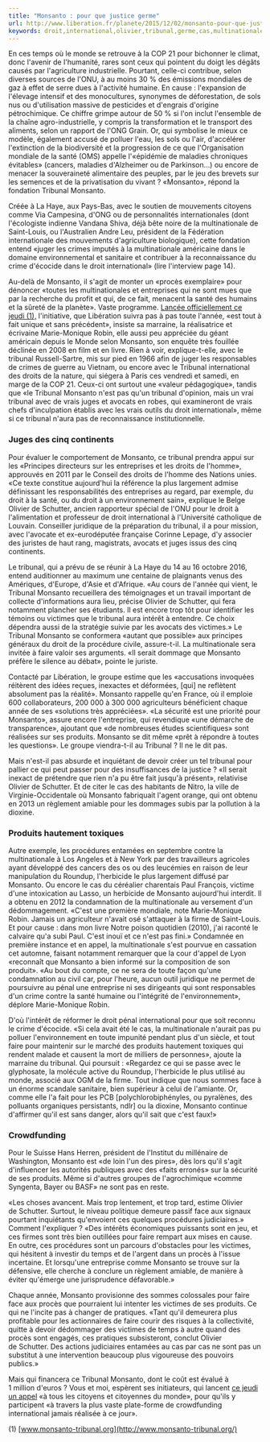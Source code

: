 ```yaml
---
title: "Monsanto : pour que justice germe"
url: http://www.liberation.fr/planete/2015/12/02/monsanto-pour-que-justice-germe_1417833
keywords: droit,international,olivier,tribunal,germe,cas,multinationale,monsanto,justice,schutter,faire,victimes
---
```

En ces temps où le monde se retrouve à la COP 21 pour bichonner le climat, donc l'avenir de l'humanité, rares sont ceux qui pointent du doigt les dégâts causés par l'agriculture industrielle. Pourtant, celle-ci contribue, selon diverses sources de l'ONU, à au moins 30 % des émissions mondiales de gaz à effet de serre dues à l'activité humaine. En cause : l'expansion de l'élevage intensif et des monocultures, synonymes de déforestation, de sols nus ou d'utilisation massive de pesticides et d'engrais d'origine pétrochimique. Ce chiffre grimpe autour de 50 % si l'on inclut l'ensemble de la chaîne agro-industrielle, y compris la transformation et le transport des aliments, selon un rapport de l'ONG Grain. Or, qui symbolise le mieux ce modèle, également accusé de polluer l'eau, les sols ou l'air, d'accélérer l'extinction de la biodiversité et la progression de ce que l'Organisation mondiale de la santé (OMS) appelle l'«épidémie de maladies chroniques évitables» (cancers, maladies d'Alzheimer ou de Parkinson...) ou encore de menacer la souveraineté alimentaire des peuples, par le jeu des brevets sur les semences et de la privatisation du vivant ? «Monsanto», répond la fondation Tribunal Monsanto.

Créée à La Haye, aux Pays-Bas, avec le soutien de mouvements citoyens comme Via Campesina, d'ONG ou de personnalités internationales (dont l'écologiste indienne Vandana Shiva, déjà bête noire de la multinationale de Saint-Louis, ou l'Australien Andre Leu, président de la Fédération internationale des mouvements d'agriculture biologique), cette fondation entend «juger les crimes imputés à la multinationale américaine dans le domaine environnemental et sanitaire et contribuer à la reconnaissance du crime d'écocide dans le droit international» (lire l'interview page 14).

Au-delà de Monsanto, il s'agit de monter un «procès exemplaire» pour dénoncer «toutes les multinationales et entreprises qui ne sont mues que par la recherche du profit et qui, de ce fait, menacent la santé des humains et la sûreté de la planète». Vaste programme. [Lancée officiellement ce jeudi (1),](http://www.monsanto-tribunal.org/) l'initiative, que Libération suivra pas à pas toute l'année, «est tout à fait unique et sans précédent», insiste sa marraine, la réalisatrice et écrivaine Marie-Monique Robin, elle aussi peu appréciée du géant américain depuis le Monde selon Monsanto, son enquête très fouillée déclinée en 2008 en film et en livre. Rien à voir, explique-t-elle, avec le tribunal Russell-Sartre, mis sur pied en 1966 afin de juger les responsables de crimes de guerre au Vietnam, ou encore avec le Tribunal international des droits de la nature, qui siégera à Paris ces vendredi et samedi, en marge de la COP 21. Ceux-ci ont surtout une «valeur pédagogique», tandis que «le Tribunal Monsanto n'est pas qu'un tribunal d'opinion, mais un vrai tribunal avec de vrais juges et avocats en robes, qui examineront de vrais chefs d'inculpation établis avec les vrais outils du droit international», même si ce tribunal n'aura pas de reconnaissance institutionnelle.

### Juges des cinq continents

Pour évaluer le comportement de Monsanto, ce tribunal prendra appui sur les «Principes directeurs sur les entreprises et les droits de l'homme», approuvés en 2011 par le Conseil des droits de l'homme des Nations unies. «Ce texte constitue aujourd'hui la référence la plus largement admise définissant les responsabilités des entreprises au regard, par exemple, du droit à la santé, ou du droit à un environnement sain», explique le Belge Olivier de Schutter, ancien rapporteur spécial de l'ONU pour le droit à l'alimentation et professeur de droit international à l'Université catholique de Louvain. Conseiller juridique de la préparation du tribunal, il a pour mission, avec l'avocate et ex-eurodéputée française Corinne Lepage, d'y associer des juristes de haut rang, magistrats, avocats et juges issus des cinq continents.

Le tribunal, qui a prévu de se réunir à La Haye du 14 au 16 octobre 2016, entend auditionner au maximum une centaine de plaignants venus des Amériques, d'Europe, d'Asie et d'Afrique. «Au cours de l'année qui vient, le Tribunal Monsanto recueillera des témoignages et un travail important de collecte d'informations aura lieu, précise Olivier de Schutter, qui fera notamment plancher ses étudiants. Il est encore trop tôt pour identifier les témoins ou victimes que le tribunal aura intérêt à entendre. Ce choix dépendra aussi de la stratégie suivie par les avocats des victimes.» Le Tribunal Monsanto se conformera «autant que possible» aux principes généraux du droit de la procédure civile, assure-t-il. La multinationale sera invitée à faire valoir ses arguments. «Il serait dommage que Monsanto préfère le silence au débat», pointe le juriste.

Contacté par Libération, le groupe estime que les «accusations invoquées réitèrent des idées reçues, inexactes et déformées, \[qui\] ne reflètent absolument pas la réalité». Monsanto rappelle qu'en France, où il emploie 600 collaborateurs, 200 000 à 300 000 agriculteurs bénéficient chaque année de ses «solutions très appréciées». «La sécurité est une priorité pour Monsanto», assure encore l'entreprise, qui revendique «une démarche de transparence», ajoutant que «de nombreuses études scientifiques» sont réalisées sur ses produits. Monsanto se dit même «prêt à répondre à toutes les questions». Le groupe viendra-t-il au Tribunal ? Il ne le dit pas.

Mais n'est-il pas absurde et inquiétant de devoir créer un tel tribunal pour pallier ce qui peut passer pour des insuffisances de la justice ? «Il serait inexact de prétendre que rien n'a pu être fait jusqu'à présent», relativise Olivier de Schutter. Et de citer le cas des habitants de Nitro, la ville de Virginie-Occidentale où Monsanto fabriquait l'agent orange, qui ont obtenu en 2013 un règlement amiable pour les dommages subis par la pollution à la dioxine.

### Produits hautement toxiques

Autre exemple, les procédures entamées en septembre contre la multinationale à Los Angeles et à New York par des travailleurs agricoles ayant développé des cancers des os ou des leucémies en raison de leur manipulation du Roundup, l'herbicide le plus largement diffusé par Monsanto. Ou encore le cas du céréalier charentais Paul François, victime d'une intoxication au Lasso, un herbicide de Monsanto aujourd'hui interdit. Il a obtenu en 2012 la condamnation de la multinationale au versement d'un dédommagement. «C'est une première mondiale, note Marie-Monique Robin. Jamais un agriculteur n'avait osé s'attaquer à la firme de Saint-Louis. Et pour cause : dans mon livre Notre poison quotidien (2010), j'ai raconté le calvaire qu'a subi Paul. C'est inouï et ce n'est pas fini.» Condamnée en première instance et en appel, la multinationale s'est pourvue en cassation cet automne, faisant notamment remarquer que la cour d'appel de Lyon «reconnaît que Monsanto a bien informé sur la composition de son produit». «Au bout du compte, ce ne sera de toute façon qu'une condamnation au civil car, pour l'heure, aucun outil juridique ne permet de poursuivre au pénal une entreprise ni ses dirigeants qui sont responsables d'un crime contre la santé humaine ou l'intégrité de l'environnement», déplore Marie-Monique Robin.

D'où l'intérêt de réformer le droit pénal international pour que soit reconnu le crime d'écocide. «Si cela avait été le cas, la multinationale n'aurait pas pu polluer l'environnement en toute impunité pendant plus d'un siècle, et tout faire pour maintenir sur le marché des produits hautement toxiques qui rendent malade et causent la mort de milliers de personnes», ajoute la marraine du tribunal. Qui poursuit : «Regardez ce qui se passe avec le glyphosate, la molécule active du Roundup, l'herbicide le plus utilisé au monde, associé aux OGM de la firme. Tout indique que nous sommes face à un énorme scandale sanitaire, bien supérieur à celui de l'amiante. Or, comme elle l'a fait pour les PCB \[polychlorobiphényles, ou pyralènes, des polluants organiques persistants, ndlr\] ou la dioxine, Monsanto continue d'affirmer qu'il est sans danger, alors qu'il sait que c'est faux!»

### Crowdfunding

Pour le Suisse Hans Herren, président de l'Institut du millénaire de Washington, Monsanto est «de loin l'un des pires», dès lors qu'il s'agit d'influencer les autorités publiques avec des «faits erronés» sur la sécurité de ses produits. Même si d'autres groupes de l'agrochimique «comme Syngenta, Bayer ou BASF» ne sont pas en reste.

«Les choses avancent. Mais trop lentement, et trop tard, estime Olivier de Schutter. Surtout, le niveau politique demeure passif face aux signaux pourtant inquiétants qu'envoient ces quelques procédures judiciaires.» Comment l'expliquer ? «Des intérêts économiques puissants sont en jeu, et ces firmes sont très bien outillées pour faire rempart aux mises en cause. En outre, ces procédures sont un parcours d'obstacles pour les victimes, qui hésitent à investir du temps et de l'argent dans un procès à l'issue incertaine. Et lorsqu'une entreprise comme Monsanto se trouve sur la défensive, elle cherche à conclure un règlement amiable, de manière à éviter qu'émerge une jurisprudence défavorable.»

Chaque année, Monsanto provisionne des sommes colossales pour faire face aux procès que pourraient lui intenter les victimes de ses produits. Ce qui ne l'incite pas à changer de pratiques. «Tant qu'il demeurera plus profitable pour les actionnaires de faire courir des risques à la collectivité, quitte à devoir dédommager des victimes de temps à autre quand des procès sont engagés, ces pratiques subsisteront, conclut Olivier de Schutter. Des actions judiciaires entamées au cas par cas ne sont pas un substitut à une intervention beaucoup plus vigoureuse des pouvoirs publics.»

Mais qui financera ce Tribunal Monsanto, dont le coût est évalué à 1 million d'euros ? Vous et moi, espèrent ses initiateurs, qui lancent [ce jeudi un appel](http://www.monsanto-tribunal.org/) «à tous les citoyens et citoyennes du monde», pour qu'ils y participent «à travers la plus vaste plate-forme de crowdfunding international jamais réalisée à ce jour».

\(1) [www.monsanto-tribunal.org](http://www.monsanto-tribunal.org/)

